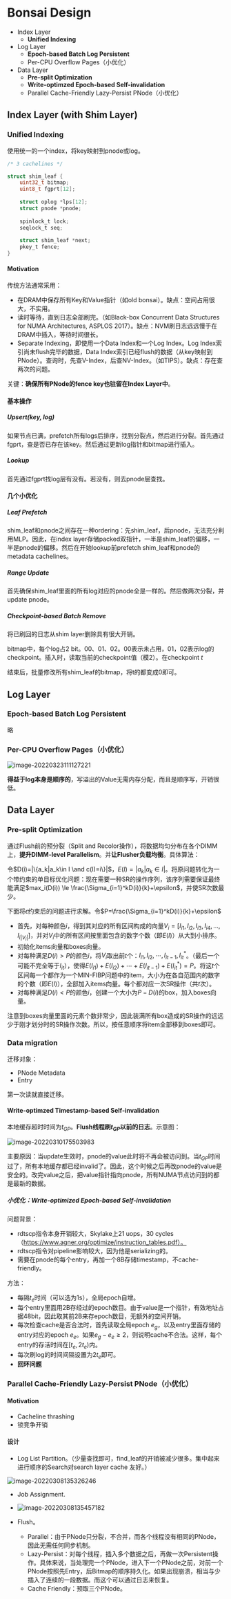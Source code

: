 # Bonsai Design

+ Index Layer
  + **Unified Indexing**
+ Log Layer
  + **Epoch-based Batch Log Persistent**
  + Per-CPU Overflow Pages（小优化）
+ Data Layer
  + **Pre-split Optimization**
  + **Write-optimzed Epoch-based Self-invalidation**
  + Parallel Cache-Friendly Lazy-Persist PNode（小优化）

## Index Layer (with Shim Layer)

### Unified Indexing

使用统一的一个index，将key映射到pnode或log。

```C
/* 3 cachelines */

struct shim_leaf {
    uint32_t bitmap;
    uint8_t fgprt[12];
    
    struct oplog *lps[12];
    struct pnode *pnode;
    
    spinlock_t lock;
    seqlock_t seq;
    
    struct shim_leaf *next;
    pkey_t fence;
}
```

#### Motivation

传统方法通常采用：

+ 在DRAM中保存所有Key和Value指针（如old bonsai）。缺点：空间占用很大，不实用。
+ 读时等待，直到日志全部刷完。（如Black-box Concurrent Data Structures for NUMA Architectures, ASPLOS 2017）。缺点：NVM刷日志远远慢于在DRAM中插入，等待时间很长。
+ Separate Indexing，即使用一个Data Index和一个Log Index。Log Index索引尚未flush完毕的数据，Data Index索引已经flush的数据（从key映射到PNode）。查询时，先查V-Index，后查NV-Index。（如TIPS）。缺点：存在查两次的问题。

关键：**确保所有PNode的fence key也驻留在Index Layer中**。

#### 基本操作

##### Upsert(key, log)

如果节点已满，prefetch所有logs后排序，找到分裂点，然后进行分裂。首先通过fgprt，查是否已存在该key。然后通过更新log指针和bitmap进行插入。

##### Lookup

首先通过fgprt找log层有没有。若没有，则去pnode层查找。

#### 几个小优化

##### Leaf Prefetch

shim_leaf和pnode之间存在一种ordering：先shim_leaf，后pnode，无法充分利用MLP。因此，在index layer存储packed双指针，一半是shim_leaf的偏移，一半是pnode的偏移。然后在开始lookup前prefetch shim_leaf和pnode的metadata cachelines。

##### Range Update

首先确保shim_leaf里面的所有log对应的pnode全是一样的。然后做两次分裂，并update pnode。

##### Checkpoint-based Batch Remove

将已刷回的日志从shim layer删除具有很大开销。

bitmap中，每个log占2 bit。00、01、02。00表示未占用，01，02表示log的checkpoint。插入时，读取当前的checkpoint值（模2）。在checkpoint $t$

结束后，批量修改所有shim_leaf的bitmap，将t的都变成0即可。

## Log Layer

### Epoch-based Batch Log Persistent

略

### Per-CPU Overflow Pages（小优化）

![image-20220323111127221](/home/hhusjr/.config/Typora/typora-user-images/image-20220323111127221.png)

**得益于log本身是顺序的**，写溢出的Value无需内存分配，而且是顺序写，开销很低。

## Data Layer

### Pre-split Optimization

通过Flush前的预分裂（Split and Recolor操作），将数据均匀分布在各个DIMM上，**提升DIMM-level Parallelism**。并**让Flusher负载均衡**。具体算法：

令$D(i)=|\{a_k|a_k\in I \and c(I)=i\}|$，$E(I)=|a_k|a_k\in I|$。将原问题转化为一个带约束的单目标优化问题：现在需要一种SR的操作序列，该序列需要保证最终能满足$max_i(D(i)) \le \frac{\Sigma_{i=1}^kD(i)}{k}+\epsilon$，并使SR次数最少。

下面将$\epsilon$约束后的问题进行求解。令$P=\frac{\Sigma_{i=1}^kD(i)}{k}+\epsilon$

+ 首先，对每种颜色$i$，得到其对应的所有区间构成的向量$V_i=[I_{i1},I_{i2},I_{i3},I_{i4},...,I_{i|V_i|}]$，并对$V_i$中的所有区间按里面包含的数字个数（即$E(I)$）从大到小排序。
+ 初始化items向量和boxes向量。
+ 对每种满足$D(i)>P$的颜色$i$，将$V_i$取出前$t$个：$I_{i1},I_{i2},\cdots,I_{it-1},I^*_{it}$。（最后一个可能不完全等于$I_{it}$），使得$E(I_{i1})+E(I_{i2})+\cdots+E(I_{it-1})+E(I_{it}^*)=P$。将这$t$个区间每一个都作为一个MIN-FIBP问题中的item，大小为在各自范围内的数字的个数（即$E(I)$），全部加入items向量。每个都对应一次SR操作（共$t$次）。
+ 对每种满足$D(i)<P$的颜色$i$，创建一个大小为$P-D(i)$的box，加入boxes向量。

注意到boxes向量里面的元素个数非常少，因此装满所有box造成的SR操作的远远少于刚才划分时的SR操作次数。所以，按任意顺序将item全部移到boxes即可。

### Data migration

迁移对象：

+ PNode Metadata
+ Entry

第一次读就直接迁移。

#### Write-optimzed Timestamp-based Self-invalidation

本地缓存超时时间为$t_{GP}$。**Flush线程刷$t_{GP}$以前的日志**。示意图：

![image-20220310175503983](/home/hhusjr/.config/Typora/typora-user-images/image-20220310175503983.png)

主要原因：当update生效时，pnode的value此时将不再会被访问到。当$t_{GP}$时间过了，所有本地缓存都已经invalid了。因此，这个时候之后再改pnode的value是安全的。改完value之后，把value指针指向pnode，所有NUMA节点访问到的都是最新的数据。

##### 小优化：Write-optimized Epoch-based Self-invalidation

问题背景：

+ rdtscp指令本身开销较大，Skylake上21 uops，30 cycles（https://www.agner.org/optimize/instruction_tables.pdf）。
+ rdtscp指令对pipeline影响较大，因为他是serializing的。
+ 需要在pnode的每个entry，再加一个8B存储timestamp，不cache-friendly。

方法：

+ 每隔$t_e$时间（可以选为1s），全局epoch自增。
+ 每个entry里面用2B存经过的epoch数目。由于value是一个指针，有效地址占据48bit，因此取其前2B来存epoch数目，无额外的空间开销。
+ 每次检查cache是否合法时，首先读取全局epoch $e_g$，以及entry里面存储的entry对应的epoch $e_e$。如果$e_g-e_e\ge2$，则说明cache不合法。这样，每个entry的存活时间在$[t_e,2t_e)$内。
+ 每次刷log的时间间隔设置为$2t_e$即可。
+ **回环问题**

### Parallel Cache-Friendly Lazy-Persist PNode（小优化）

#### Motivation

+ Cacheline thrashing
+ 锁竞争开销

#### 设计

+ Log List Partition。（少量查找即可，find_leaf的开销被减少很多。集中起来进行顺序的Search对search layer cache 友好。）

![image-20220308135326246](/home/hhusjr/.config/Typora/typora-user-images/image-20220308135326246.png)

+ Job Assignment.
+ ![image-20220308135457182](/home/hhusjr/.config/Typora/typora-user-images/image-20220308135457182.png)

+ Flush。
  + Parallel：由于PNode只分裂，不合并，而各个线程没有相同的PNode，因此无需任何同步机制。
  + Lazy-Persist：对每个线程，插入多个数据之后，再做一次Persistent操作。具体来说，当处理完一个PNode，进入下一个PNode之前，对前一个PNode按照先Entry，后Bitmap的顺序持久化。如果出现崩溃，相当与少插入了连续的一段数据。而这个可以通过日志来恢复。
  + Cache Friendly：预取三个PNode。

